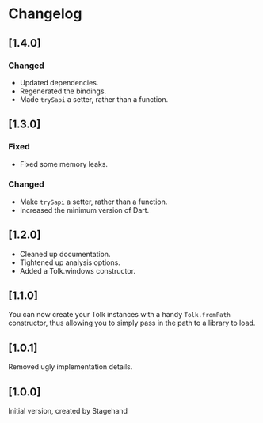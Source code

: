 # Changelog

## [1.4.0]

### Changed

* Updated dependencies.
* Regenerated the bindings.
* Made `trySapi` a setter, rather than a function.

## [1.3.0]

### Fixed

* Fixed some memory leaks.

### Changed

* Make `trySapi` a setter, rather than a function.
* Increased the minimum version of Dart.

## [1.2.0]

* Cleaned up documentation.
* Tightened up analysis options.
* Added a Tolk.windows constructor.

## [1.1.0]

You can now create your Tolk instances with a handy `Tolk.fromPath` constructor, thus allowing you to simply pass in the path to a library to load.

## [1.0.1]

Removed ugly implementation details.

## [1.0.0]

Initial version, created by Stagehand
